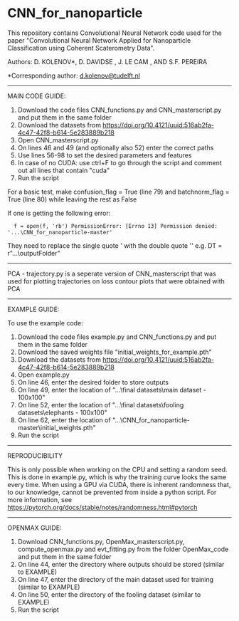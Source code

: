 # CNN_for_nanoparticle
This repository contains Convolutional Neural Network code used for the paper "Convolutional Neural Network Applied for Nanoparticle Classification using Coherent Scaterometry Data". 

Authors: D. KOLENOV*, D. DAVIDSE , J. LE CAM , AND S.F. PEREIRA

*Corresponding author: d.kolenov@tudelft.nl

----------------------------------------------------------------------------------------------------------------------------------

MAIN CODE GUIDE:

1. Download the code files CNN_functions.py and CNN_masterscript.py and put them in the same folder
2. Download the datasets from https://doi.org/10.4121/uuid:516ab2fa-4c47-42f8-b614-5e283889b218
3. Open CNN_masterscript.py
2. On lines 46 and 49 (and optionally also 52) enter the correct paths
3. Use lines 56-98 to set the desired parameters and features
4. In case of no CUDA: use ctrl+F to go through the script and comment out all lines that contain "cuda"
5. Run the script

For a basic test, make confusion_flag = True (line 79) and batchnorm_flag = True (line 80) while leaving the rest as False

If one is getting the following error:
 
      f = open(f, 'rb') PermissionError: [Errno 13] Permission denied: '...\CNN_for_nanoparticle-master'
 
They need to replace the single quote ' with the double quote ''
e.g.
DT = r"...\outputFolder"

----------------------------------------------------------------------------------------------------------------------------------

PCA - trajectory.py is a seperate version of CNN_masterscript that was used for plotting trajectories on loss contour plots that were obtained with PCA

----------------------------------------------------------------------------------------------------------------------------------

EXAMPLE GUIDE:

To use the example code:

1. Download the code files example.py and CNN_functions.py and put them in the same folder
2. Download the saved weights file "initial_weights_for_example.pth"
3. Download the datasets  from https://doi.org/10.4121/uuid:516ab2fa-4c47-42f8-b614-5e283889b218
4. Open example.py
5. On line 46, enter the desired folder to store outputs
6. On line 49, enter the location of "...\final datasets\main dataset - 100x100"
7. On line 52, enter the location of "...\final datasets\fooling datasets\elephants - 100x100"
8. On line 62, enter the location of "...\CNN_for_nanoparticle-master\initial_weights.pth"
9. Run the script

----------------------------------------------------------------------------------------------------------------------------------

REPRODUCIBILITY

This is only possible when working on the CPU and setting a random seed. This is done in example.py, which is why the training curve looks the same every time. When using a GPU via CUDA, there is inherent randomness that, to our knowledge, cannot be prevented from inside a python script. For more information, see https://pytorch.org/docs/stable/notes/randomness.html#pytorch

----------------------------------------------------------------------------------------------------------------------------------

OPENMAX GUIDE:

1. Download CNN_functions.py, OpenMax_masterscript.py, compute_openmax.py and evt_fitting.py from the folder OpenMax_code and put them in the same folder
2. On line 44, enter the directory where outputs should be stored (similar to EXAMPLE)
3. On line 47, enter the directory of the main dataset used for training (similar to EXAMPLE)
4. On line 50, enter the directory of the fooling dataset (similar to EXAMPLE)
5. Run the script
